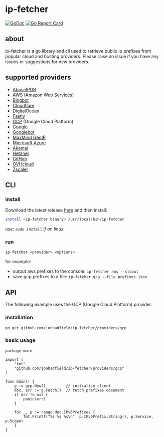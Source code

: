 # ip-fetcher

[![GoDoc](https://godoc.org/github.com/jonhadfield/ip-fetcher?status.svg)](https://pkg.go.dev/github.com/jonhadfield/ip-fetcher)
[![Go Report Card](https://goreportcard.com/badge/github.com/jonhadfield/ip-fetcher)](https://goreportcard.com/report/github.com/jonhadfield/ip-fetcher)

## about

ip-fetcher is a go library and cli used to retrieve public ip prefixes from popular cloud and hosting providers.
Please raise an issue if you have any issues or suggestions for new providers.

## supported providers

- <a href="https://www.abuseipdb.com/" target="_blank">AbuseIPDB</a>
- <a href="https://aws.amazon.com/" target="_blank">AWS</a> (Amazon Web Services)
- <a href="https://www.bing.com/webmasters/help/which-crawlers-does-bing-use-8c184ec0" target="_blank">Bingbot</a>
- <a href="https://www.cloudflare.com/" target="_blank">Cloudflare</a>
- <a href="https://www.digitalocean.com/" target="_blank">DigitalOcean</a>
- <a href="https://www.fastly.com/" target="_blank">Fastly</a>
- <a href="https://cloud.google.com/" target="_blank">GCP</a> (Google Cloud Platform)
- <a href="https://www.google.com/" target="_blank">Google</a>
- <a href="https://developers.google.com/search/docs/crawling-indexing/googlebot" target="_blank">Googlebot</a>
- <a href="https://www.maxmind.com" target="_blank">MaxMind GeoIP</a>
- <a href="https://azure.microsoft.com" target="_blank">Microsoft Azure</a>
- <a href="https://www.akamai.com" target="_blank">Akamai</a>
- <a href="https://www.hetzner.com" target="_blank">Hetzner</a>
- <a href="https://www.github.com" target="_blank">GitHub</a>
- <a href="https://www.ovhcloud.com" target="_blank">OVHcloud</a>
- <a href="https://www.zscaler.com" target="_blank">Zscaler</a>

## CLI

### install

Download the latest release [here](https://github.com/jonhadfield/ip-fetcher/releases) and then install:

```bash
install <ip-fetcher binary> /usr/local/bin/ip-fetcher
```
_use: `sudo install` if on linux_

### run

```
ip-fetcher <provider> <options>
```
for example:
- output aws prefixes to the console: `ip-fetcher aws --stdout`
- save gcp prefixes to a file: `ip-fetcher gcp --file prefixes.json`

## API

The following example uses the GCP (Google Cloud Platform) provider.

### installation
```
go get github.com/jonhadfield/ip-fetcher/providers/gcp
```
### basic usage
```
package main

import (
    "fmt"
    "github.com/jonhadfield/ip-fetcher/providers/gcp"
)

func main() {
    g := gcp.New()         // initialise client
    doc, err := g.Fetch()  // fetch prefixes document
    if err != nil {
        panic(err)
    }

    for _, p := range doc.IPv6Prefixes {
        fmt.Printf("%s %s %s\n", p.IPv6Prefix.String(), p.Service, p.Scope)
    }
}
```
